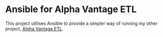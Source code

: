 # Ansible for Alpha Vantage ETL

This project utilises Ansible to provide a simpler way of running my other project, [Alpha Vantage ETL](https://github.com/KamilPiet/alphavantage-etl/).
